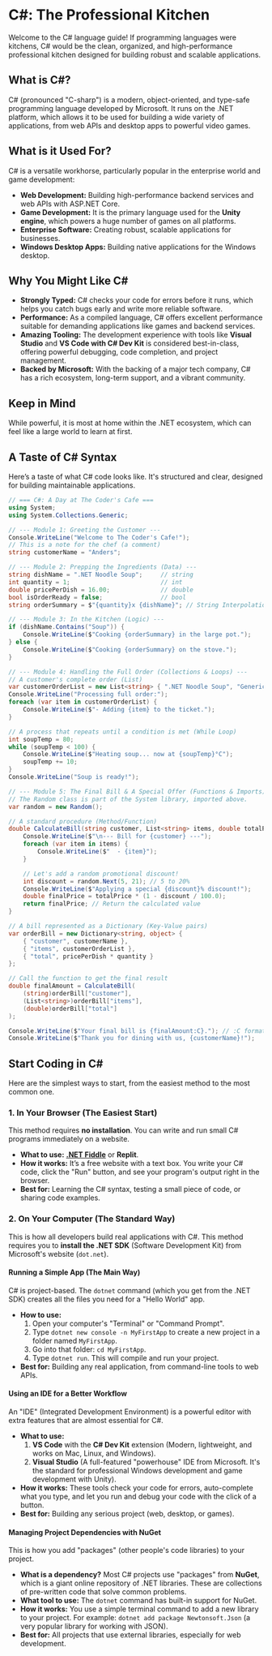 # C#: The Professional Kitchen

Welcome to the C# language guide! If programming languages were kitchens, C# would be the clean, organized, and high-performance professional kitchen designed for building robust and scalable applications.

## What is C#?

C# (pronounced "C-sharp") is a modern, object-oriented, and type-safe programming language developed by Microsoft. It runs on the .NET platform, which allows it to be used for building a wide variety of applications, from web APIs and desktop apps to powerful video games.

## What is it Used For?

C# is a versatile workhorse, particularly popular in the enterprise world and game development:

*   **Web Development:** Building high-performance backend services and web APIs with ASP.NET Core.
*   **Game Development:** It is the primary language used for the **Unity engine**, which powers a huge number of games on all platforms.
*   **Enterprise Software:** Creating robust, scalable applications for businesses.
*   **Windows Desktop Apps:** Building native applications for the Windows desktop.

## Why You Might Like C#

*   **Strongly Typed:** C# checks your code for errors before it runs, which helps you catch bugs early and write more reliable software.
*   **Performance:** As a compiled language, C# offers excellent performance suitable for demanding applications like games and backend services.
*   **Amazing Tooling:** The development experience with tools like **Visual Studio** and **VS Code with C# Dev Kit** is considered best-in-class, offering powerful debugging, code completion, and project management.
*   **Backed by Microsoft:** With the backing of a major tech company, C# has a rich ecosystem, long-term support, and a vibrant community.

## Keep in Mind

While powerful, it is most at home within the .NET ecosystem, which can feel like a large world to learn at first.

## A Taste of C# Syntax

Here’s a taste of what C# code looks like. It's structured and clear, designed for building maintainable applications.

```csharp
// === C#: A Day at The Coder's Cafe ===
using System;
using System.Collections.Generic;

// --- Module 1: Greeting the Customer ---
Console.WriteLine("Welcome to The Coder's Cafe!");
// This is a note for the chef (a comment)
string customerName = "Anders";

// --- Module 2: Prepping the Ingredients (Data) ---
string dishName = ".NET Noodle Soup";     // string
int quantity = 1;                         // int
double pricePerDish = 16.00;              // double
bool isOrderReady = false;                // bool
string orderSummary = $"{quantity}x {dishName}"; // String Interpolation

// --- Module 3: In the Kitchen (Logic) ---
if (dishName.Contains("Soup")) {
    Console.WriteLine($"Cooking {orderSummary} in the large pot.");
} else {
    Console.WriteLine($"Cooking {orderSummary} on the stove.");
}

// --- Module 4: Handling the Full Order (Collections & Loops) ---
// A customer's complete order (List)
var customerOrderList = new List<string> { ".NET Noodle Soup", "Generic Grape Juice" };
Console.WriteLine("Processing full order:");
foreach (var item in customerOrderList) {
    Console.WriteLine($"- Adding {item} to the ticket.");
}

// A process that repeats until a condition is met (While Loop)
int soupTemp = 80;
while (soupTemp < 100) {
    Console.WriteLine($"Heating soup... now at {soupTemp}°C");
    soupTemp += 10;
}
Console.WriteLine("Soup is ready!");

// --- Module 5: The Final Bill & A Special Offer (Functions & Imports) ---
// The Random class is part of the System library, imported above.
var random = new Random();

// A standard procedure (Method/Function)
double CalculateBill(string customer, List<string> items, double totalPrice) {
    Console.WriteLine($"\n--- Bill for {customer} ---");
    foreach (var item in items) {
        Console.WriteLine($"  - {item}");
    }

    // Let's add a random promotional discount!
    int discount = random.Next(5, 21); // 5 to 20%
    Console.WriteLine($"Applying a special {discount}% discount!");
    double finalPrice = totalPrice * (1 - discount / 100.0);
    return finalPrice; // Return the calculated value
}

// A bill represented as a Dictionary (Key-Value pairs)
var orderBill = new Dictionary<string, object> {
    { "customer", customerName },
    { "items", customerOrderList },
    { "total", pricePerDish * quantity }
};

// Call the function to get the final result
double finalAmount = CalculateBill(
    (string)orderBill["customer"],
    (List<string>)orderBill["items"],
    (double)orderBill["total"]
);

Console.WriteLine($"Your final bill is {finalAmount:C}."); // :C formats as currency
Console.WriteLine($"Thank you for dining with us, {customerName}!");
```

## Start Coding in C#

Here are the simplest ways to start, from the easiest method to the most common one.

### 1. In Your Browser (The Easiest Start)

This method requires **no installation**. You can write and run small C# programs immediately on a website.

* **What to use:** [**.NET Fiddle**](https://dotnetfiddle.net/) or **Replit**.
* **How it works:** It’s a free website with a text box. You write your C# code, click the "Run" button, and see your program's output right in the browser.
* **Best for:** Learning the C# syntax, testing a small piece of code, or sharing code examples.

### 2. On Your Computer (The Standard Way)

This is how all developers build real applications with C#. This method requires you to **install the .NET SDK** (Software Development Kit) from Microsoft's website (`dot.net`).

#### Running a Simple App (The Main Way)

C# is project-based. The `dotnet` command (which you get from the .NET SDK) creates all the files you need for a "Hello World" app.

* **How to use:**
    1.  Open your computer's "Terminal" or "Command Prompt".
    2.  Type `dotnet new console -n MyFirstApp` to create a new project in a folder named `MyFirstApp`.
    3.  Go into that folder: `cd MyFirstApp`.
    4.  Type `dotnet run`. This will compile and run your project.
* **Best for:** Building any real application, from command-line tools to web APIs.

#### Using an IDE for a Better Workflow

An "IDE" (Integrated Development Environment) is a powerful editor with extra features that are almost essential for C#.

* **What to use:**
    1.  **VS Code** with the **C# Dev Kit** extension (Modern, lightweight, and works on Mac, Linux, and Windows).
    2.  **Visual Studio** (A full-featured "powerhouse" IDE from Microsoft. It's the standard for professional Windows development and game development with Unity).
* **How it works:** These tools check your code for errors, auto-complete what you type, and let you run and debug your code with the click of a button.
* **Best for:** Building any serious project (web, desktop, or games).

#### Managing Project Dependencies with NuGet

This is how you add "packages" (other people's code libraries) to your project.

* **What is a dependency?** Most C# projects use "packages" from **NuGet**, which is a giant online repository of .NET libraries. These are collections of pre-written code that solve common problems.
* **What tool to use:** The `dotnet` command has built-in support for NuGet.
* **How it works:** You use a simple terminal command to add a new library to your project. For example: `dotnet add package Newtonsoft.Json` (a very popular library for working with JSON).
* **Best for:** All projects that use external libraries, especially for web development.
